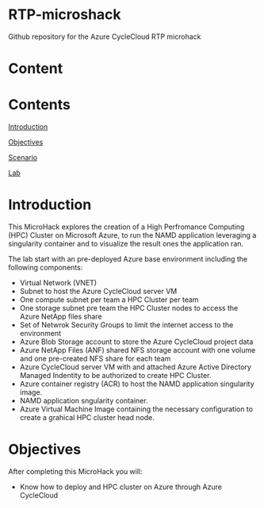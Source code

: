 # RTP-microshack
Github repository for the Azure CycleCloud RTP microhack
# Content

# Contents
[Introduction](#introduction)

[Objectives](#objectives)

[Scenario](#scenario)

[Lab](#lab)

# Introduction
This MicroHack explores the creation of a High Perfromance Computing (HPC) Cluster on Microsoft Azure, to run the NAMD application leveraging a singularity container and to visualize the result ones the application ran. 

The lab start with an pre-deployed Azure base environment including the following components:
- Virtual Network (VNET)
- Subnet to host the Azure CycleCloud server VM
- One compute subnet per team  a HPC Cluster per team
- One storage subnet pre team the HPC Cluster nodes to access the Azure NetApp files share
- Set of Netwrok Security Groups to limit the internet access to the environment 
- Azure Blob Storage account to store the Azure CycleCloud project data
- Azure NetApp Files (ANF) shared NFS storage account with one volume and one pre-created NFS share for each team
- Azure CycleCloud server VM with and attached Azure Active Directory Managed Indentity to be authorized to create HPC Cluster. 
- Azure container registry (ACR) to host the NAMD application singularity image.
- NAMD application sngularity container.
- Azure Virtual Machine Image containing the necessary configuration to create a grahical HPC cluster head node. 


# Objectives
After completing this MicroHack you will:
-	Know how to deploy and HPC cluster on Azure through Azure CycleCloud
